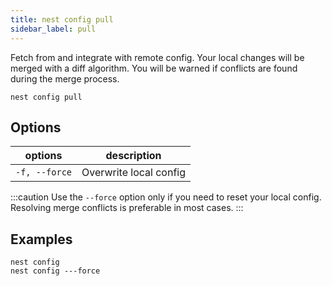```yaml
---
title: nest config pull
sidebar_label: pull
---
```


Fetch from and integrate with remote config. Your local changes will be merged with a diff algorithm. You will be warned if conflicts are found during the merge process.

```shell script
nest config pull
```

## Options

 | options       | description            |
 | ------------- | ---------------------- |
 | `-f, --force` | Overwrite local config |

:::caution
Use the `--force` option only if you need to reset your local config. Resolving merge conflicts is preferable in most cases. 
:::

## Examples

```shell script
nest config
nest config ---force
```
